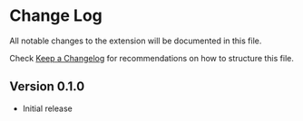 # Change Log

All notable changes to the extension will be documented in this file.

Check [Keep a Changelog](http://keepachangelog.com/) for recommendations on how to structure this file.

## Version 0.1.0

- Initial release

